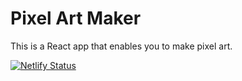 # Pixel Art Maker

This is a React app that enables you to make pixel art.

[![Netlify Status](https://api.netlify.com/api/v1/badges/e19f1389-f911-4a07-a6ef-5635d8188108/deploy-status)](https://app.netlify.com/sites/a-pixel-art-maker/deploys)
